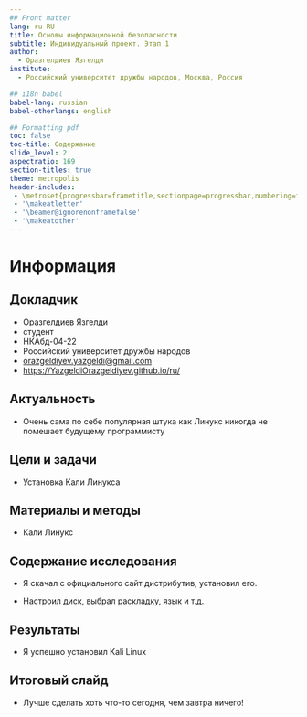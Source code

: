 ```yaml
---
## Front matter
lang: ru-RU
title: Основы информационной безопасности
subtitle: Индивидуальный проект. Этап 1
author:
  - Оразгелдиев Язгелди
institute:
  - Российский университет дружбы народов, Москва, Россия

## i18n babel
babel-lang: russian
babel-otherlangs: english

## Formatting pdf
toc: false
toc-title: Содержание
slide_level: 2
aspectratio: 169
section-titles: true
theme: metropolis
header-includes:
 - \metroset{progressbar=frametitle,sectionpage=progressbar,numbering=fraction}
 - '\makeatletter'
 - '\beamer@ignorenonframefalse'
 - '\makeatother'
---
```


# Информация

## Докладчик

  * Оразгелдиев Язгелди
  * студент
  * НКАбд-04-22
  * Российский университет дружбы народов
  * [orazgeldiyev.yazgeldi@gmail.com](mailto:orazgeldiyev.yazgeldi@gmail.com)
  * <https://YazgeldiOrazgeldiyev.github.io/ru/>

## Актуальность

- Очень сама по себе популярная штука как Линукс никогда не помешает будущему программисту

## Цели и задачи

- Установка Кали Линукса

## Материалы и методы

- Кали Линукс

## Содержание исследования

- Я скачал с официального сайт дистрибутив, установил его.

- Настроил диск, выбрал раскладку, язык и т.д.

## Результаты

- Я успешно установил Kali Linux

## Итоговый слайд

- Лучше сделать хоть что-то сегодня, чем завтра ничего!

